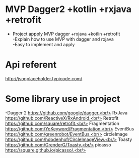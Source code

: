 # MVP Dagger2 +kotlin +rxjava +retrofit 
- Project appply  MVP dagger +rxjava +kotlin +retrofit <br/>
-Explain how to use MVP with dagger and rxjava<br/>
-Easy to implement and apply <br/>
# Api referent <br/>
http://jsonplaceholder.typicode.com/
# Some library use in project <br/>
-Dagger 2
https://github.com/google/dagger.<br/>
RxJava
https://github.com/ReactiveX/RxAndroid.<br/>
Retrofit
https://github.com/square/retrofit.<br/>
Fragmentation
https://github.com/YoKeyword/Fragmentation.<br/>
EventBus
https://github.com/greenrobot/EventBus.<br/>
circleImage
https://github.com/hdodenhof/CircleImageView.<br/>
Toasty
https://github.com/GrenderG/Toasty.<br/>
picasso
https://square.github.io/picasso/.<br/>

